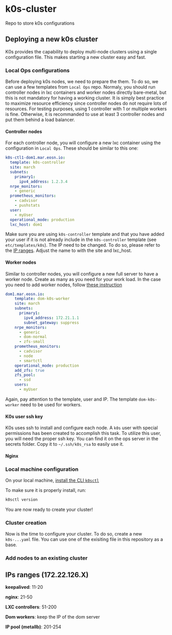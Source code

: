 # k0s-cluster

Repo to store k0s configurations

## Deploying a new k0s cluster

K0s provides the capability to deploy multi-node clusters using a single configuration file. This makes starting a new cluster easy and fast.

### Local Ops configurations

Before deploying k0s nodes, we need to prepare the them. To do so, we can use a few templates from `Local Ops` repo. Normaly, you should run controller nodes in lxc containers and worker nodes directly bare-metal, but this is not mandatory for having a working cluster. It is simply best practice to maximize resource efficiency since controller nodes do not require lots of resources.
For testing purposes, using 1 controller with 1 or multiple workers is fine. Otherwise, it is recommanded to use at least 3 controller nodes and put them behind a load balancer.

#### Controller nodes

For each controller node, you will configure a new lxc container using the configuration in `Local Ops`. These should be similar to this one:

```yml
k0s-ctl1-dom1.mar.eosn.io:
  template: k0s-controller
  site: march
  subnets:
    primary1:
      ipv4_address: 1.2.3.4
  nrpe_monitors:
    - generic
  prometheus_monitors:
    - cadvisor
    - pushstats
  user:
    - myUser
  operational_mode: production
  lxc_host: dom1
```

Make sure you are using `k0s-controller` template and that you have added your user if it is not already include in the `k0s-controller` template (see `etc/templates/k0s`). The IP need to be changed. To do so, please refer to the [IP ranges](#ips-ranges-17222126x). Adjust the name to with the site and lxc_host.

#### Worker nodes

Similar to controller nodes, you will configure a new full server to have a worker node. Create as many as you need for your work load. In the case you need to add worker nodes, follow [these instruction](#add-nodes-to-an-existing-cluster)

```yml
dom1.mar.eosn.io:
    template: dom-k0s-worker
    site: march
    subnets:
      primary1:
        ipv4_address: 172.21.1.1
        subnet_gateway: suppress
    nrpe_monitors:
      - generic
      - dom-normal
      - zfs-small
    prometheus_monitors:
      - cadvisor
      - node
      - smartctl
    operational_mode: production
    add_zfs: true
    zfs_pool:
      - ssd
    users:
      - myUser
```

Again, pay attention to the template, user and IP. The template `dom-k0s-worker` need to be used for workers.

#### K0s user ssh key

K0s uses ssh to install and configure each node. A `k0s` user with special permissions has been created to accomplish this task. To utilize this user, you will need the proper ssh key. You can find it on the ops server in the secrets folder. Copy it to `~/.ssh/k0s_rsa` to easily use it.

#### Nginx




### Local machine configuration

On your local machine, [install the CLI `k0sctl`](https://github.com/k0sproject/k0sctl?tab=readme-ov-file#installation)

To make sure it is properly install, run:

```sh
k0sctl version
```

You are now ready to create your cluster!

### Cluster creation

Now is the time to configure your cluster. To do so, create a new `k0s-...yaml` file. You can use one of the exisiting file in this repository as a base.

### Add nodes to an existing cluster

## IPs ranges (172.22.126.X)

**keepalived**: 11-20

**nginx**: 21-50

**LXC controllers**: 51-200

**Dom workers**: keep the IP of the dom server

**IP pool (metallb)**: 201-254
